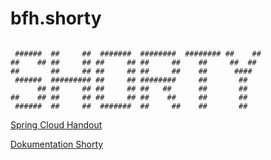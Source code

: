 # bfh.shorty
```

 ######  ##     ##  #######  ########  ######## ##    ## 
##    ## ##     ## ##     ## ##     ##    ##     ##  ##  
##       ##     ## ##     ## ##     ##    ##      ####   
 ######  ######### ##     ## ########     ##       ##    
      ## ##     ## ##     ## ##   ##      ##       ##    
##    ## ##     ## ##     ## ##    ##     ##       ##    
 ######  ##     ##  #######  ##     ##    ##       ##    
```



[Spring Cloud Handout](https://github.com/schms27/bfh.shorty/blob/master/spring_cloud.md)

[Dokumentation Shorty](https://github.com/schms27/bfh.shorty/blob/master/shorty_doc.md)